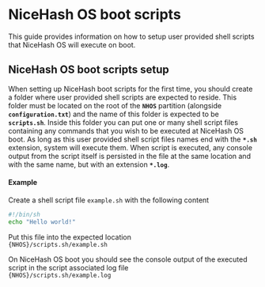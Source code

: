 # NiceHash OS boot scripts
This guide provides information on how to setup user provided shell scripts that NiceHash OS will execute on boot.

## NiceHash OS boot scripts setup
When setting up NiceHash boot scripts for the first time, you should create a folder where user provided shell scripts are expected to reside. This folder must be located on the root of the **`NHOS`** partition (alongside  **`configuration.txt`**) and the name of this folder is expected to be **`scripts.sh`**. Inside this folder you can put one or many shell script files containing any commands that you wish to be executed at NiceHash OS boot. As long as this user provided shell script files names end with the **`*.sh`** extension, system will execute them. When script is executed, any console output from the script itself is persisted in the file at the same location and with the same name, but with an extension **`*.log`**.

#### Example
Create a shell script file ```example.sh``` with the following content
```sh
#!/bin/sh
echo "Hello world!"
```

Put this file into the expected location
\
```{NHOS}/scripts.sh/example.sh```

On NiceHash OS boot you should see the console output of the executed script in the script associated log file
\
```{NHOS}/scripts.sh/example.log```
